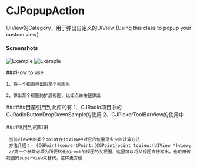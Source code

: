 # CJPopupAction
UIView的Category，用于弹出自定义的UIView
 (Using this class to popup your custom view)

#### Screenshots
![Example](./Screenshots/Demo.gif "Demo")
![Example](./Screenshots/Demo.png "Demo")

###How to use
```
1、将一个视图弹出到某个视图里

2、弹出某个视图的扩展视图，比如点击按钮弹出

```

######目前引用到此库的有
1、CJRadio项目中的CJRadioButtonDropDownSample的使用
2、CJPickerToolBarView的使用中



#####用到的知识
```
 当前view中的某个point在toView中对应的位置是多少的计算方法
 方法介绍：- (CGPoint)convertPoint:(CGPoint)point toView:(UIView *)view;
 //第一个参数必须为所要转化的rect的视图的父视图，这里可以将父视图直接写出，也可用该视图的superview来替代，这样更方便
```

